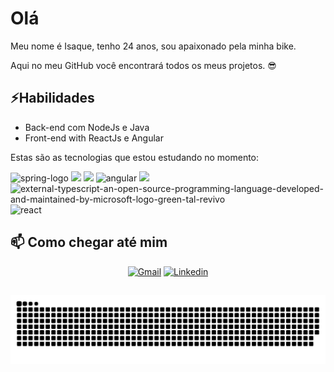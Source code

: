 <h1> Olá </h1>

Meu nome é Isaque, tenho 24 anos, sou apaixonado pela minha bike.

Aqui no meu GitHub você encontrará todos os meus projetos. :sunglasses:

<h2>⚡Habilidades</h2>

-   Back-end com NodeJs e Java
-   Front-end with ReactJs e Angular
  
Estas são as tecnologias que estou estudando no momento:

<img width="48" height="48" src="https://img.icons8.com/color/48/spring-logo.png" alt="spring-logo"/> <img src="https://img.icons8.com/color/48/000000/html-5--v1.png"/> <img src="https://img.icons8.com/color/48/000000/java-coffee-cup-logo--v1.png"/> <img alt="angular" src="https://img.icons8.com/color/48/000000/angularjs.png"/> <img src="https://img.icons8.com/color/48/000000/nodejs.png"/>
<img width="48" height="48" src="https://img.icons8.com/external-tal-revivo-green-tal-revivo/48/external-typescript-an-open-source-programming-language-developed-and-maintained-by-microsoft-logo-green-tal-revivo.png" alt="external-typescript-an-open-source-programming-language-developed-and-maintained-by-microsoft-logo-green-tal-revivo"/>
<img width="48" height="48" src="https://img.icons8.com/ios-glyphs/48/react.png" alt="react"/>
<br>

<div>
  
   <h2>📫 Como chegar até mim</h2>
  
  <div align='center'> 
    <a href="isaquearaujo.profissional@gmail.com" target="_blank">
  <img alt="Gmail" src="https://img.icons8.com/clouds/100/000000/gmail-new.png" /></a> 
<a href="https://www.linkedin.com/in/isaque-araujo-b65525169/" target="_blank">
  <img alt="Linkedin" src="https://img.icons8.com/clouds/100/000000/linkedin.png" /></a>
  <a href="https://www.linkedin.com/in/isaque-araujo-b65525169/" target="_blank">
  </div>
 </div>
  
##
![github contribution grid snake animation](https://raw.githubusercontent.com/platane/platane/output/github-contribution-grid-snake.svg)
